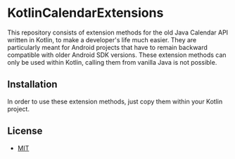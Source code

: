 # KotlinCalendarExtensions
This repository consists of extension methods for the old Java Calendar API written in Kotlin, to make a developer's life much easier. They are particularly meant for Android projects that have to remain backward compatible with older Android SDK versions. These extension methods can only be used within Kotlin, calling them from vanilla Java is not possible. 

## Installation
In order to use these extension methods, just copy them within your Kotlin project.

## License
- [MIT](LICENSE)

